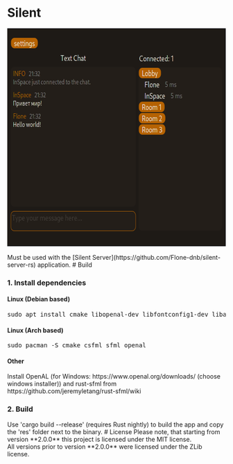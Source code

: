 # Silent
<p align="center">
  <img width="651" height="502" src="screenshot.png">
</p>
Must be used with the [Silent Server](https://github.com/Flone-dnb/silent-server-rs) application.
# Build
<h3> 1. Install dependencies </h3>
<h4> Linux (Debian based) </h4>
<pre>
sudo apt install cmake libopenal-dev libfontconfig1-dev libasound2-dev libsfml-dev libcsfml-dev
</pre>
<h4> Linux (Arch based) </h4>
<pre>
sudo pacman -S cmake csfml sfml openal
</pre>
<h4> Other </h4>
Install OpenAL (for Windows: https://www.openal.org/downloads/ (choose windows installer)) and rust-sfml from https://github.com/jeremyletang/rust-sfml/wiki
<h3> 2. Build </h3>
Use 'cargo build --release' (requires Rust nightly) to build the app and copy the 'res' folder next to the binary.
# License
Please note, that starting from version **2.0.0** this project is licensed under the MIT license.<br>
All versions prior to version **2.0.0** were licensed under the ZLib license.
